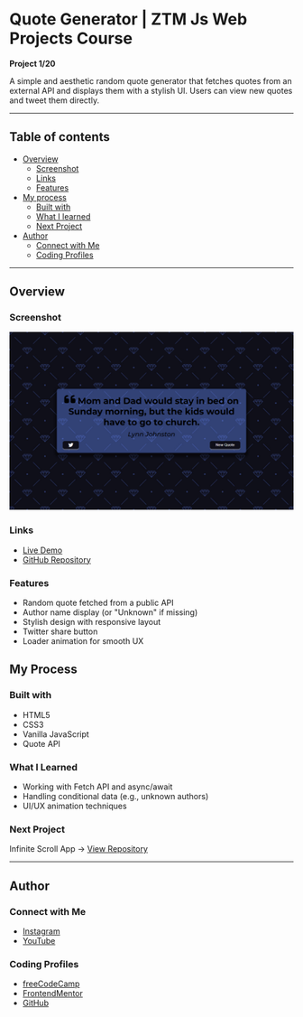 # Quote Generator | ZTM Js Web Projects Course

**Project 1/20**

A simple and aesthetic random quote generator that fetches quotes from an external API and displays them with a stylish UI. Users can view new quotes and tweet them directly.

---

## Table of contents

- [Overview](#overview)
  - [Screenshot](#screenshot)
  - [Links](#links)
  - [Features](#features)
- [My process](#my-process)
  - [Built with](#built-with)
  - [What I learned](#what-i-learned)
  - [Next Project](#next-project)
- [Author](#author)
  - [Connect with Me](#connect-with-me)
  - [Coding Profiles](#coding-profiles)

---

## Overview

### Screenshot

![](./assets/screenshot.jpg)

### Links

 - [Live Demo](https://dalascript.github.io/quote-generator/)
 - [GitHub Repository](https://github.com/DalaScript/quote-generator)

### Features

- Random quote fetched from a public API
- Author name display (or "Unknown" if missing)
- Stylish design with responsive layout
- Twitter share button
- Loader animation for smooth UX

## My Process

### Built with

- HTML5
- CSS3
- Vanilla JavaScript
- Quote API

### What I Learned

- Working with Fetch API and async/await
- Handling conditional data (e.g., unknown authors)
- UI/UX animation techniques

### Next Project

Infinite Scroll App → [View Repository](https://github.com/DalaScript/infinite-scroll)

---

## Author

### Connect with Me

- [Instagram](https://www.instagram.com/DalaScript)
- [YouTube](https://www.youtube.com/@DalaScript)

### Coding Profiles

- [freeCodeCamp](https://www.freecodecamp.org/DalaScript)
- [FrontendMentor](https://www.frontendmentor.io/profile/DalaScript)
- [GitHub](https://github.com/DalaScript)
